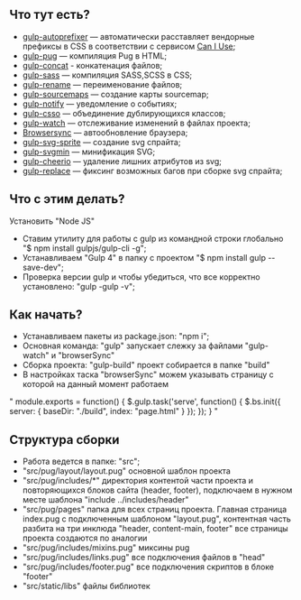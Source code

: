 ## Что тут есть?
* [gulp-autoprefixer](https://www.npmjs.com/package/gulp-autoprefixer) — автоматически расставляет вендорные префиксы в CSS в соответствии с сервисом [Can I Use](https://caniuse.com/);
* [gulp-pug](https://www.npmjs.com/package/gulp-pug) — компиляция Pug в HTML;
* [gulp-concat](https://www.npmjs.com/package/gulp-concat) - конкатенация файлов;
* [gulp-sass](https://www.npmjs.com/package/gulp-sass) — компиляция SASS,SCSS в CSS;
* [gulp-rename](https://www.npmjs.com/package/gulp-rename) — переименование файлов;
* [gulp-sourcemaps](https://www.npmjs.com/package/gulp-sourcemaps) — создание карты sourcemap;
* [gulp-notify](https://www.npmjs.com/package/gulp-notify) — уведомление о событиях;
* [gulp-csso](https://www.npmjs.com/package/gulp-csso) — объединение дублирующихся классов;
* [gulp-watch](https://www.npmjs.com/package/gulp-watch) — отслеживание изменений в файлах проекта;
* [Browsersync](https://browsersync.io/docs/gulp) — автообновление браузера;
* [gulp-svg-sprite](https://www.npmjs.com/package/gulp-svg-sprite) — создание svg спрайта;
* [gulp-svgmin](https://www.npmjs.com/package/gulp-svgmin) — минификация SVG;
* [gulp-cheerio](https://www.npmjs.com/package/gulp-cheerio) — удаление лишних атрибутов из svg;
* [gulp-replace](https://www.npmjs.com/package/gulp-replace) — фиксинг возможных багов при сборке svg спрайта;



## Что с этим делать?

Установить "Node JS"

* Ставим утилиту для работы с gulp из командной строки глобально "$ npm install gulpjs/gulp-cli -g";
* Устанавливаем "Gulp 4" в папку с проектом "$ npm install gulp --save-dev";
* Проверка версии gulp и чтобы убедиться, что все корректно установлено: "gulp -gulp -v";

## Как начать? 

* Устанавливаем пакеты из package.json: "npm i";
* Основная команда: "gulp" запускает слежку за файлами "gulp-watch" и "browserSync"
* Сборка проекта: "gulp-build" проект собирается в папке "build"
* В настройках таска "browserSync" можем указывать страницу с которой на данный момент работаем

"
module.exports = function() {
    $.gulp.task('serve', function() {
        $.bs.init({
            server: {
                baseDir: "./build",
                index: "page.html"
            }
        });
    });
}
"

## Структура сборки
* Работа ведется в папке: "src";
*  "src/pug/layout/layout.pug" основной шаблон проекта
*  "src/pug/includes/*" директория контентой части проекта и повторяющихся блоков сайта (header, footer), подключаем в нужном месте шаблона "include ../includes/header"
*  "src/pug/pages" папка для всех страниц проекта. Главная страница index.pug с подключенным шаблоном "layout.pug", контентная часть разбита на три инклюда "header, content-main, footer" все страницы проекта создаются по аналогии
*  "src/pug/includes/mixins.pug" миксины pug
*  "src/pug/includes/links.pug" все подключения файлов в "head"
*  "src/pug/includes/footer.pug" все подключения скриптов в блоке "footer"
*  "src/static/libs" файлы библиотек



